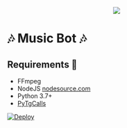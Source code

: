 <p  align="center">
  <img src="https://telegra.ph/file/a183ccca13622e53c2c10.jpg">
</p>


<h1 align="centre">🎶 Music Bot 🎶</h1>

## Requirements 📝

- FFmpeg
- NodeJS [nodesource.com](https://nodesource.com/)
- Python 3.7+
- [PyTgCalls](https://github.com/pytgcalls/pytgcalls)


[![Deploy](DEPLOY)](https://dashboard.heroku.com/new?button-url=https%3A%2F%2Fgithub.com%2Fdarkophacker0987%2Fvcbot&template=https%3A%2F%2Fgithub.com%2Fdarkophacker0987%2Fvcbot)
